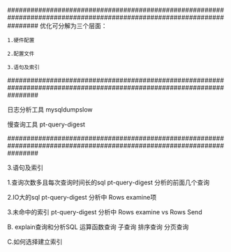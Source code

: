 ########################################################################################################################
优化可分解为三个层面：

    1.硬件配置
    
    2.配置文件
    
    3.语句及索引

########################################################################################################################

日志分析工具
    mysqldumpslow

慢查询工具
    pt-query-digest 

########################################################################################################################

3.语句及索引

1.查询次数多且每次查询时间长的sql
      pt-query-digest 分析的前面几个查询

2.IO大的sql
      pt-query-digest 分析中 Rows examine项

3.未命中的索引
      pt-query-digest 分析中 Rows examine vs Rows Send

B. explain查询和分析SQL
      运算函数查询
      子查询
      排序查询
      分页查询

C.如何选择建立索引


